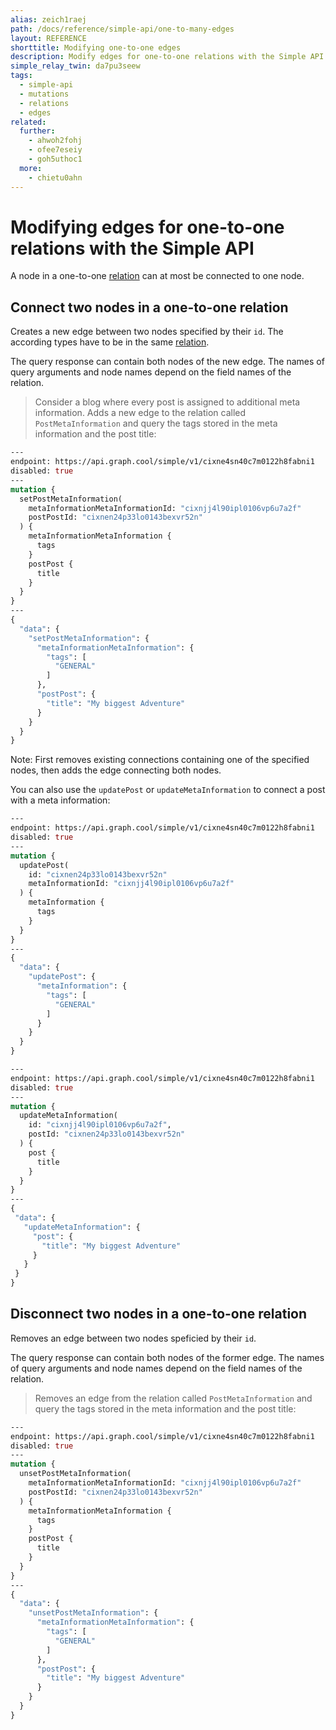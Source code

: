 ```yaml
---
alias: zeich1raej
path: /docs/reference/simple-api/one-to-many-edges
layout: REFERENCE
shorttitle: Modifying one-to-one edges
description: Modify edges for one-to-one relations with the Simple API and connect or disconnect two nodes in your GraphQL backend.
simple_relay_twin: da7pu3seew
tags:
  - simple-api
  - mutations
  - relations
  - edges
related:
  further:
    - ahwoh2fohj
    - ofee7eseiy
    - goh5uthoc1
  more:
    - chietu0ahn
---
```


# Modifying edges for one-to-one relations with the Simple API

A node in a one-to-one [relation](!alias-goh5uthoc1) can at most be connected to one node.

## Connect two nodes in a one-to-one relation

Creates a new edge between two nodes specified by their `id`. The according types have to be in the same [relation](!alias-goh5uthoc1).

The query response can contain both nodes of the new edge. The names of query arguments and node names depend on the field names of the relation.

> Consider a blog where every post is assigned to additional meta information. Adds a new edge to the relation called `PostMetaInformation` and query the tags stored in the meta information and the post title:

```graphql
---
endpoint: https://api.graph.cool/simple/v1/cixne4sn40c7m0122h8fabni1
disabled: true
---
mutation {
  setPostMetaInformation(
    metaInformationMetaInformationId: "cixnjj4l90ipl0106vp6u7a2f"
    postPostId: "cixnen24p33lo0143bexvr52n"
  ) {
    metaInformationMetaInformation {
      tags
    }
    postPost {
      title
    }
  }
}
---
{
  "data": {
    "setPostMetaInformation": {
      "metaInformationMetaInformation": {
        "tags": [
          "GENERAL"
        ]
      },
      "postPost": {
        "title": "My biggest Adventure"
      }
    }
  }
}
```

Note: First removes existing connections containing one of the specified nodes, then adds the edge connecting both nodes.

You can also use the `updatePost` or `updateMetaInformation` to connect a post with a meta information:

```graphql
---
endpoint: https://api.graph.cool/simple/v1/cixne4sn40c7m0122h8fabni1
disabled: true
---
mutation {
  updatePost(
    id: "cixnen24p33lo0143bexvr52n"
    metaInformationId: "cixnjj4l90ipl0106vp6u7a2f"
  ) {
    metaInformation {
      tags
    }
  }
}
---
{
  "data": {
    "updatePost": {
      "metaInformation": {
        "tags": [
          "GENERAL"
        ]
      }
    }
  }
}
```

```graphql
---
endpoint: https://api.graph.cool/simple/v1/cixne4sn40c7m0122h8fabni1
disabled: true
---
mutation {
  updateMetaInformation(
    id: "cixnjj4l90ipl0106vp6u7a2f",
    postId: "cixnen24p33lo0143bexvr52n"
  ) {
    post {
      title
    }
  }
}
---
{
 "data": {
   "updateMetaInformation": {
     "post": {
       "title": "My biggest Adventure"
     }
   }
 }
}
```

## Disconnect two nodes in a one-to-one relation

Removes an edge between two nodes speficied by their `id`.

The query response can contain both nodes of the former edge. The names of query arguments and node names depend on the field names of the relation.

> Removes an edge from the relation called `PostMetaInformation` and query the tags stored in the meta information and the post title:

```graphql
---
endpoint: https://api.graph.cool/simple/v1/cixne4sn40c7m0122h8fabni1
disabled: true
---
mutation {
  unsetPostMetaInformation(
    metaInformationMetaInformationId: "cixnjj4l90ipl0106vp6u7a2f"
    postPostId: "cixnen24p33lo0143bexvr52n"
  ) {
    metaInformationMetaInformation {
      tags
    }
    postPost {
      title
    }
  }
}
---
{
  "data": {
    "unsetPostMetaInformation": {
      "metaInformationMetaInformation": {
        "tags": [
          "GENERAL"
        ]
      },
      "postPost": {
        "title": "My biggest Adventure"
      }
    }
  }
}
```
